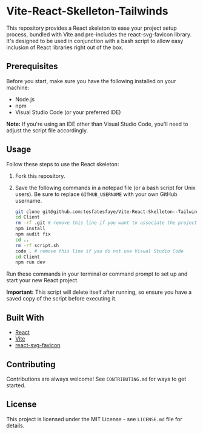# Vite-React-Skelleton-Tailwinds

This repository provides a React skeleton to ease your project setup process, bundled with Vite and pre-includes the react-svg-favicon library. It's designed to be used in conjunction with a bash script to allow easy inclusion of React libraries right out of the box.

## Prerequisites

Before you start, make sure you have the following installed on your machine:

- Node.js
- npm
- Visual Studio Code (or your preferred IDE)

**Note:** If you're using an IDE other than Visual Studio Code, you'll need to adjust the script file accordingly.

## Usage

Follow these steps to use the React skeleton:

1. Fork this repository.
2. Save the following commands in a notepad file (or a bash script for Unix users). Be sure to replace `GITHUB_USERNAME` with your own GitHub username.

    ```bash
    git clone git@github.com:tesfatesfaye/Vite-React-Skelleton--Tailwinds.git Client
    cd Client
    rm -rf .git # remove this line if you want to associate the project with the forked repo
    npm install
    npm audit fix
    cd ..
    rm -rf script.sh
    code . # remove this line if you do not use Visual Studio Code
    cd Client
    npm run dev
    ```

Run these commands in your terminal or command prompt to set up and start your new React project.

**Important:** This script will delete itself after running, so ensure you have a saved copy of the script before executing it.

## Built With

- [React](https://reactjs.org/)
- [Vite](https://vitejs.dev/)
- [react-svg-favicon](https://www.npmjs.com/package/react-svg-favicon)

## Contributing

Contributions are always welcome! See `CONTRIBUTING.md` for ways to get started.

## License

This project is licensed under the MIT License - see `LICENSE.md` file for details.
